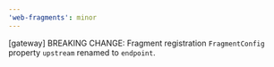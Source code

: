 ```yaml
---
'web-fragments': minor
---
```


[gateway] BREAKING CHANGE: Fragment registration `FragmentConfig` property `upstream` renamed to `endpoint`.
